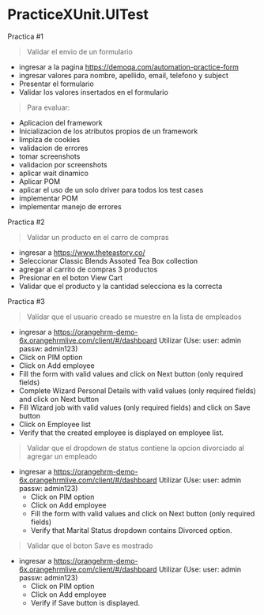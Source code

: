 # PracticeXUnit.UITest
Practica #1

> Validar el envio de un formulario
* ingresar a la pagina https://demoqa.com/automation-practice-form
* ingresar valores para nombre, apellido, email, telefono y subject
* Presentar el formulario
* Validar los valores insertados en el formulario
> Para evaluar:
- Aplicacion del framework
- Inicializacion de los atributos propios de un framework
- limpiza de cookies
- validacion de errores
- tomar screenshots
- validacion por screenshots
- aplicar wait dinamico
- Aplicar POM
- aplicar el uso de un solo driver para todos los test cases
- implementar POM
- implementar manejo de errores

Practica #2
> Validar un producto en el carro de compras
- ingresar a https://www.theteastory.co/
- Seleccionar Classic Blends Assoted Tea Box collection
- agregar al carrito de compras 3 productos
- Presionar en el boton View Cart
- Validar que el producto y la cantidad selecciona es la correcta

Practica #3
> Validar que el usuario creado se muestre en la lista de empleados
  * ingresar a https://orangehrm-demo-6x.orangehrmlive.com/client/#/dashboard Utilizar (Use: user: admin passw: admin123)
  * Click on PIM option
  * Click on Add employee
  * Fill the form with valid values and click on Next button (only required fields)
  * Complete Wizard Personal Details with valid values (only required fields) and click on Next button
  * Fill Wizard job with valid values (only required fields) and click on Save button
  * Click on Employee list
  * Verify that the created employee is displayed on employee list.

> Validar que el dropdown de status contiene la opcion divorciado al agregar un empleado
* ingresar a https://orangehrm-demo-6x.orangehrmlive.com/client/#/dashboard Utilizar (Use: user: admin passw: admin123)
  * Click on PIM option
  * Click on Add employee
  * Fill the form with valid values and click on Next button (only required fields)
  * Verify that Marital Status dropdown contains Divorced option.
	
> Validar que el boton Save es mostrado
* ingresar a https://orangehrm-demo-6x.orangehrmlive.com/client/#/dashboard Utilizar (Use: user: admin passw: admin123)
  * Click on PIM option
  * Click on Add employee
  * Verify if Save button is displayed.
